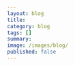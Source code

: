 ```yaml
---
layout: blog
title:
category: blog
tags: []  
summary:
image: /images/blog/
published: false
---
```

